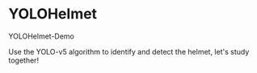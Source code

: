 # YOLOHelmet

YOLOHelmet-Demo

Use the YOLO-v5 algorithm to identify and detect the helmet, let's study together!
